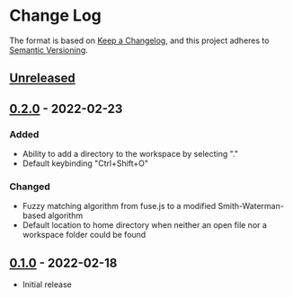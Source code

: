 # Change Log

The format is based on [Keep a Changelog](https://keepachangelog.com/en/1.0.0/), and this project adheres to [Semantic Versioning](https://semver.org/spec/v2.0.0.html).

## [Unreleased]

## [0.2.0] - 2022-02-23

### Added

- Ability to add a directory to the workspace by selecting "."
- Default keybinding "Ctrl+Shift+O"

### Changed

- Fuzzy matching algorithm from fuse.js to a modified Smith-Waterman-based algorithm
- Default location to home directory when neither an open file nor a workspace folder could be found

## [0.1.0] - 2022-02-18

- Initial release

[unreleased]: https://github.com/maximsmol/open-by-path/compare/v0.2.0...HEAD
[0.2.0]: https://github.com/maximsmol/open-by-path/releases/tag/v0.2.0
[0.1.0]: https://github.com/maximsmol/open-by-path/releases/tag/v0.1.0
